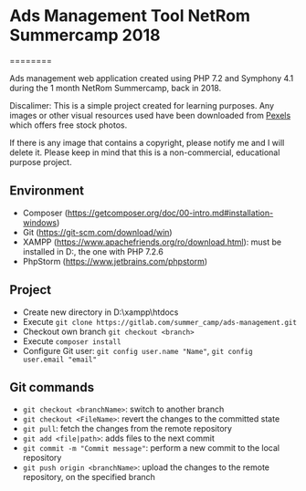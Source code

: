 # Ads Management Tool NetRom Summercamp 2018
========

Ads management web application created using PHP 7.2 and Symphony 4.1 during the 1 month NetRom Summercamp, back in 2018. 

Discalimer: This is a simple project created for learning purposes. Any images or other visual resources used have been downloaded from [Pexels ](https://www.pexels.com/) which offers free stock photos.

If there is any image that contains a copyright, please notify me and I will delete it. 
Please keep in mind that this is a non-commercial, educational purpose project. 

Environment
------
- Composer (https://getcomposer.org/doc/00-intro.md#installation-windows)
- Git (https://git-scm.com/download/win)
- XAMPP (https://www.apachefriends.org/ro/download.html): must be installed in D:, the one with PHP 7.2.6
- PhpStorm (https://www.jetbrains.com/phpstorm)

Project
-------
 - Create new directory in D:\xampp\htdocs
 - Execute ```git clone https://gitlab.com/summer_camp/ads-management.git```
 - Checkout own branch ```git checkout <branch>```
 - Execute ```composer install```
 - Configure Git user: ```git config user.name "Name"```, ```git config user.email "email"```

Git commands
------
- ```git checkout <branchName>```: switch to another branch
- ```git checkout <FileName>```: revert the changes to the committed state
- ```git pull```: fetch the changes from the remote repository
- ```git add <file|path>```: adds files to the next commit
- ```git commit -m "Commit message"```: perform a new commit to the local repository
- ```git push origin <branchName>```: upload the changes to the remote repository, on the specified branch
